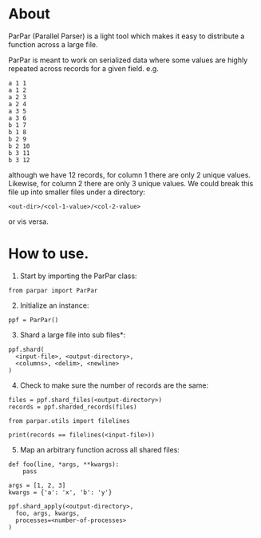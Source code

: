 # About
ParPar (Parallel Parser) is a light tool which makes it easy to distribute a function across a large file.

ParPar is meant to work on serialized data where some values are highly repeated across records for a given field. e.g.

```
a 1 1
a 1 2
a 2 3
a 2 4
a 3 5
a 3 6
b 1 7
b 1 8
b 2 9
b 2 10
b 3 11
b 3 12
```

although we have 12 records, for column 1 there are only 2 unique values. Likewise, for column 2 there are only 3 unique values. We could break this file up into smaller files under a directory:

```
<out-dir>/<col-1-value>/<col-2-value>
```
or vis versa.

# How to use.

1. Start by importing the ParPar class:

```
from parpar import ParPar
```

2. Initialize an instance:

```
ppf = ParPar()
```

3. Shard a large file into sub files*:

```
ppf.shard(
  <input-file>, <output-directory>,
  <columns>, <delim>, <newline>
)
```

4. Check to make sure the number of records are the same:

```
files = ppf.shard_files(<output-directory>)
records = ppf.sharded_records(files)

from parpar.utils import filelines

print(records == filelines(<input-file>))
```


5. Map an arbitrary function across all shared files:

```
def foo(line, *args, **kwargs):
    pass

args = [1, 2, 3]
kwargs = {'a': 'x', 'b': 'y'}

ppf.shard_apply(<output-directory>,
  foo, args, kwargs,
  processes=<number-of-processes>
)
```
